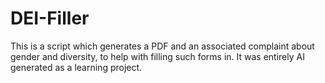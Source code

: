 # DEI-Filler
This is a script which generates a PDF and an associated complaint about gender and diversity, to help with filling such forms in. It was entirely AI generated as a learning project.
